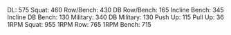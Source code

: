 DL: 575
 Squat: 460
 Row/Bench: 430
 DB Row/Bench: 165
 Incline Bench: 345
 Incline DB Bench: 130
 Military: 340
 DB Military: 130
 Push Up: 115
 Pull Up: 36
 1RPM Squat: 955
 1RPM Row: 765
 1RPM Bench: 715
